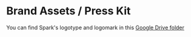 # Brand Assets / Press Kit

You can find Spark's logotype and logomark in this [Google Drive folder](https://drive.google.com/drive/folders/1IBCcss6f7iH5\_t5hiy85wi-z9jlsN0GM?usp=sharing)

